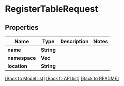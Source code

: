 # RegisterTableRequest

## Properties

Name | Type | Description | Notes
------------ | ------------- | ------------- | -------------
**name** | **String** |  | 
**namespace** | **Vec<String>** |  | 
**location** | **String** |  | 

[[Back to Model list]](../README.md#documentation-for-models) [[Back to API list]](../README.md#documentation-for-api-endpoints) [[Back to README]](../README.md)


